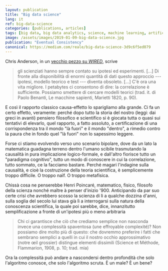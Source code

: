 ```yaml
---
layout: publication
title: "Big data science"
lang: it
ref: big-data-science
categories: [publications, articles]
tags: [big data, big data analytics, science, machine learning, artificial intelligence]
image: /assets/images/2019-01-09-big-data-science.jpg
publication: "Eventual Consistency"
canonical: https://medium.com/reale/big-data-science-3d9c6f5ed079
---
```


Chris Anderson, in un [vecchio pezzo su *WIRED*](https://www.wired.com/2008/06/pb-theory/), scrive

> gli scienziati hanno sempre contato su ipotesi ed esperimenti. [...] Di fronte alla disponibilità di enormi quantità di dati questo approccio --- ipotesi, modello teorico e test --- diventa obsoleto. [...] C'è ora una vita migliore. I petabytes ci consentono di dire: la correlazione è sufficiente. Possiamo smettere di cercare modelli teorici (trad. it. di Paolo Benanti, Le macchine sapienti, Marietti 1820, p. 90).

E così il rapporto classico causa-effetto lo sparigliamo alla grande. Ci fa un certo effetto, veramente: perché dopo tutto la storia del nostro (leggi: dai greci in avanti) pensiero filosofico e scientifico si è giocata tutta o quasi sui tentativi di elevarlo, quel rapporto, a fatto assoluto, a certificazione di una corrispondenza tra il mondo "là fuori" e il mondo "dentro", a rimedio contro la paura che in fondo quel "là fuori" non lo sapessimo leggere.

Forse ci stiamo evolvendo verso uno scenario bipolare, dove da un lato la matematica guadagna terreno dentro l'umano scibile trasmutando la causalità in pura implicazione logico-formale, e dall'altro fiorisce tutto un "paradigma cognitivo", tutto un modo di conoscere in cui la correlazione, tutto sommato, ce la facciamo bastare. Perché magari l'indagine sulla causalità, e cioè la costruzione della teoria scientifica, è semplicemente troppo difficile. O troppo naïf. O troppo metafisica.

Chissà cosa ne penserebbe Henri Poincaré, matematico, fisico, filosofo della scienza nonché maître à penser d'inizio '900. Anticipando da par suo certe crisi che avrebbero scosso la scienza di lì a qualche dozzina d'anni, sulla soglia del secolo lui stava già lì a interrogarsi sulla natura della conoscenza scientifica, la quale poi sarebbe, dice, innanzitutto semplificazione a fronte di un'ipotesi più o meno arbitraria

> Chi ci garantisce che ciò che crediamo semplice non nasconda invece una complessità spaventosa (une effroyable complexité)? Non possiamo dire molto più di questo: che dovremmo preferire i fatti che sembrano semplici a quelli in cui il nostro occhio approssimativo (notre œil grossier) distingue elementi dissimili (Science et Méthode, Flammarion, 1908, p. 10; trad. mia)

Ora la complessità può andare a nascondersi dentro profondità che solo l'algoritmo conosce, che solo l'algoritmo scruta. È un male? È un bene?
